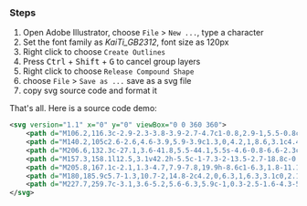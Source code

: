 ### Steps
1. Open Adobe Illustrator, choose `File` > `New ...`, type a character
2. Set the font family as _KaiTi_GB2312_, font size as 120px
3. Right click to choose `Create Outlines`
4. Press <kbd>Ctrl</kbd> + <kbd>Shift</kbd> + <kbd>G</kbd> to cancel group layers
5. Right click to choose `Release Compound Shape`
6. choose `File` > `Save as ...` save as a svg file
7. copy svg source code and format it

That's all. Here is a source code demo:

````` svg
<svg version="1.1" x="0" y="0" viewBox="0 0 360 360">
    <path d="M106.2,116.3c-2.9-2.3-3.8-3.9-2.7-4.7c1-0.8,2.9-1,5.5-0.8c2.6,0.3,6,1.2,10.2,2.7c0,76-0.3,118.4-0.8,127 c-0.5,8.6-1.6,12.8-3.1,12.5c-1.6-0.3-2.9-1.7-3.9-4.3c-1-2.6-2.1-5.7-3.1-9.4c-1-3.6-1.6-6.1-1.6-7.4c0-1.3,0.6-4.3,2-9 c1.3-4.7,2-23,2-55.1S109,118.7,106.2,116.3z" />
    <path d="M140.2,105c2.6-2.6,4.6-3.9,5.9-3.9c1.3,0,4.2,1,8.6,3.1c4.4,2.1,6.6,3.8,6.6,5.1c0,1.3-2.3,4-7,8.2 c-4.7,4.2-8.7,9.1-12.1,14.8c-3.4,5.7-4.4,9.3-3.1,10.5c1.3,1.3,4.2,5.9,8.6,13.7c4.4,7.8,5.5,14.6,3.1,20.3c-2.3,5.7-4.2,8.7-5.5,9 c-1.3,0.3-2.9-0.9-4.7-3.5c-1.8-2.6-6.9-7.8-15.2-15.6v-2.3c8.3,2.1,13.1,3.1,14.5,3.1c1.3,0,2.2-0.5,2.7-1.6c0.5-1-0.3-3.8-2.3-8.2 c-2.1-4.4-4.2-8.3-6.3-11.7c-2.1-3.4-1.2-9.2,2.7-17.6c3.9-8.3,5.5-12.9,4.7-13.7s-9.3,0.9-25.4,5.1l-0.8-6.3 C129.2,110.5,137.5,107.6,140.2,105z" />
    <path d="M206.6,132.3c-27.1,3.6-41.8,5.5-44.1,5.5s-4.6-0.8-6.6-2.3c-2.1-1.6-3.6-3.4-4.7-5.5c16.7-1,33.8-2.9,51.6-5.5 c17.7-2.6,29.2-4.8,34.4-6.6c5.2-1.8,9.5-2.7,12.9-2.7c3.4,0,7.2,0.7,11.3,2c4.2,1.3,6.6,3,7.4,5.1c0.8,2.1,0.1,3.5-2,4.3 c-2.1,0.8-5.9,1-11.3,0.8C249.9,127,233.6,128.7,206.6,132.3z" />
    <path d="M157.3,158.1l12.5,3.1v42.2h-5.5c-1-7.3-2-13.5-2.7-18.8c-0.8-5.2-2.7-13.3-5.9-24.2L157.3,158.1z" />
    <path d="M205.8,167.1c-2.1,1.3-4.7,7.9-7.8,19.9h-8.6c1-6.3,1.8-11.1,2.3-14.5c0.5-3.4,0.4-5.9-0.4-7.4s-2.2-2.3-4.3-2.3 c-2.1,0-8.6,1.8-19.5,5.5l-2.3-7c4.2,0,8.2-0.6,12.1-2c3.9-1.3,7-2.7,9.4-4.3s4.2-2.3,5.5-2.3c1.3,0,4.4,1.4,9.4,4.3 c4.9,2.9,7.4,5,7.4,6.3C208.9,164.5,207.9,165.8,205.8,167.1z" />
    <path d="M180,185.9c5.7-1.3,10.7-2,14.8-2c4.2,0,6.3,1,6.3,3.1c0,2.1-1,3.5-3.1,4.3c-2.1,0.8-12.2,2.5-30.5,5.1v-8.6 C170.1,187.8,174.3,187.2,180,185.9z" />
    <path d="M227.7,259.7c-3.1,3.6-5.2,5.6-6.3,5.9c-1,0.3-2.5-1.6-4.3-5.5c-1.8-3.9-5.9-8.3-12.1-13.3c-6.3-4.9-9.3-7.9-9-9 c0.3-1,3.8-0.8,10.5,0.8c6.8,1.6,11.2,1.7,13.3,0.4c2.1-1.3,3.2-8.7,3.5-22.3c0.3-13.5,0.3-25.1,0-34.8c-0.3-9.6-0.9-19.3-2-28.9 c-1-9.6-2.9-18.1-5.5-25.4c6.3-0.5,10.7,0.3,13.3,2.3c2.6,2.1,3.6,4.8,3.1,8.2c-0.5,3.4-0.7,5.7-0.4,7c0.3,1.3,0.6,15.6,1.2,43 c0.5,27.3,0.5,45.2,0,53.5C232.6,250.1,230.8,256,227.7,259.7z" />
</svg>
`````
